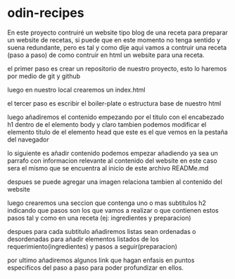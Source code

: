 # odin-recipes

En este proyecto contruiré un website tipo blog de una receta para preparar un website de recetas, si puede que en este momento no tenga sentido y suena redundante, pero es tal y como dije aqui vamos a contruir una receta (paso a paso) de como contruir en html un website para una receta.

el primer paso es crear un repositorio de nuestro proyecto, esto lo haremos por medio de git y github 

luego en nuestro local crearemos un index.html

el tercer paso es escribir el boiler-plate o estructura base de nuestro html

luego añadiremos el contenido empezando por el titulo con el encabezado h1 dentro de el elemento body y claro tambien podemos modificar el elemento titulo de el elemento head que este es el que vemos en la pestaña del navegador 

lo siguiente es añadir contenido podemos empezar añadiendo ya sea un parrafo con informacion relevante al contenido del website en este caso sera el mismo que se encuentra al inicio de este archivo READMe.md 

despues se puede agregar una imagen relaciona tambien al contenido del website 

luego crearemos una seccion que contenga uno o mas subtitulos h2 indicando que pasos son los que vamos a realizar o que contienen estos pasos tal y como en una receta (ej: ingredientes y preparacion)

despues para cada subtitulo añadiremos listas sean ordenadas o desordenadas para añadir elementos listados de los requerimiento(ingredientes) y pasos a seguir(preparacion)

por ultimo añadiremos algunos link que hagan enfasis en puntos especificos del paso a paso para poder profundizar en ellos.